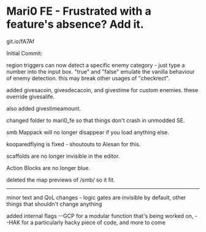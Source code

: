 # Mari0 FE - Frustrated with a feature's absence? Add it.

git.io/fA7Af


Initial Commit:

region triggers can now detect a specific enemy category - just type a number into the input box. "true" and "false" emulate the vanilla behaviour of enemy detection. this may break other usages of "checkrect".

added givesacoin, givesdecacoin, and givestime for custom enemies. these override givesalife.

also added givestimeamount.

changed folder to mari0_fe so that things don't crash in unmodded SE.


smb Mappack will no longer disappear if you load anything else.

kooparedflying is fixed - shoutouts to Alesan for this.

scaffolds are no longer invisible in the editor.

Action Blocks are no longer blue.

deleted the map previews of /smb/ so it fit.

---------------

minor text and QoL changes - logic gates are invisible by default, other things that shouldn't change anything

added internal flags --GCP for a modular function that's being worked on, --HAK for a particularly hacky piece of code, and more to come